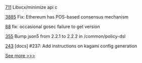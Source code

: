 
[711](https://github.com/hyperledger/aries-vcx/pull/711) Libvcx/minimize api c

[3885](https://github.com/hyperledger/fabric/pull/3885) Fix: Ethereum has POS-based consensus mechanism

[88](https://github.com/hyperledger-labs/fabric-operator/pull/88) fix: occasional gosec failure to get version

[355](https://github.com/hyperledger-labs/weaver-dlt-interoperability/pull/355) Bump json5 from 2.2.1 to 2.2.2 in /common/policy-dsl

[243](https://github.com/hyperledger/iroha-2-docs/pull/243) [docs] #237: Add instructions on kagami config generation


[See more >>>](https://start-here.hyperledger.org/pull-requests)
